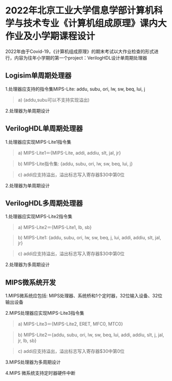 # 2022年北京工业大学信息学部计算机科学与技术专业《计算机组成原理》课内大作业及小学期课程设计

2022年由于Covid-19，《计算机组成原理》的期末考试以大作业检查的形式进行，内容为往年小学期的第一个project：VerilogHDL设计单周期处理器

## Logisim单周期处理器

1.处理器应支持的指令集MIPS-Lite: addu, subu, ori, lw, sw, beq, lui, j 
> a) (addu,subu可以不支持实现溢出)

2.处理器为单周期设计

## VerilogHDL单周期处理器

1.处理器应实现MIPS-Lite1指令集

>a)	MIPS-Lite1＝{MIPS-Lite, addi, addiu, slt, jal, jr}

>b)	MIPS-Lite指令集: {addu, subu, ori, lw, sw, beq, lui, j}

>c)	addi应支持溢出，溢出标志写入寄存器$30中第0位


2.处理器为单周期设计

## VerilogHDL多周期处理器

1.处理器应实现MIPS-Lite2指令集

>a)	MIPS-Lite2＝{MIPS-Lite1, lb, sb}

>b)	MIPS-Lite1: {addu, subu, ori, lw, sw, beq, j, lui, addi, addiu, slt, jal, jr}

>c)	addi应支持溢出，溢出标志写入寄存器$30中第0位

2.处理器为多周期设计


## MIPS微系统开发

1.MIPS微系统应包括: MIPS处理器、系统桥和1个定时器，32位输入设备、32位输出设备

2.MIPS处理器应实现MIPS-Lite3指令集
   
>a)	MIPS-Lite3＝{MIPS-Lite2, ERET, MFC0, MTC0}

>b)	MIPS-Lite2＝{addu, subu, ori, lw, sw, beq, lui, addi, addiu, slt, j, jal, jr, lb, sb}

>c) addi应支持溢出，溢出标志写入寄存器$30中第0位

3.MIPS处理器为多周期设计

4.MIPS 微系统支持定时器硬件中断
